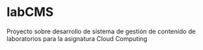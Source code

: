 # labCMS
Proyecto sobre desarrollo de sistema de gestión de contenido de laboratorios para la asignatura Cloud Computing


